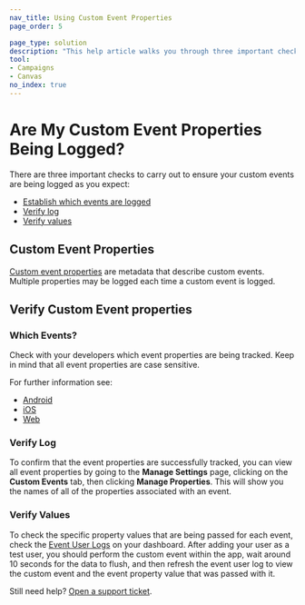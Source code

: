 ```yaml
---
nav_title: Using Custom Event Properties
page_order: 5

page_type: solution
description: "This help article walks you through three important checks to ensure your custom events are being logged as you expect."
tool: 
- Campaigns
- Canvas
no_index: true
---
```


# Are My Custom Event Properties Being Logged?

There are three important checks to carry out to ensure your custom events are being logged as you expect:

* [Establish which events are logged](#which-events)
* [Verify log](#verify-log)
* [Verify values](#verify-values)

## Custom Event Properties

[Custom event properties][22] are metadata that describe custom events. Multiple properties may be logged each time a custom event is logged.

## Verify Custom Event properties

### Which Events?

Check with your developers which event properties are being tracked. Keep in mind that all event properties are case sensitive.

For further information see:

* [Android][51]
* [iOS][23]
* [Web][52]


### Verify Log

To confirm that the event properties are successfully tracked, you can view all event properties by going to the **Manage Settings** page, clicking on the **Custom Events** tab, then clicking **Manage Properties**. This will show you the names of all of the properties associated with an event.

### Verify Values

To check the specific property values that are being passed for each event, check the [Event User Logs][24] on your dashboard. After adding your user as a test user, you should perform the custom event within the app, wait around 10 seconds for the data to flush, and then refresh the event user log to view the custom event and the event property value that was passed with it.

Still need help? [Open a support ticket]({{site.baseurl}}/support_contact/).

[22]: {{site.baseurl}}/user_guide/data_and_analytics/custom_data/custom_events/#custom-event-properties
[23]: {{site.baseurl}}/developer_guide/platform_integration_guides/ios/analytics/tracking_custom_events/
[24]: {{site.baseurl}}/user_guide/administrative/app_settings/developer_console/event_user_log_tab/#event-user-log-tab
[51]: {{site.baseurl}}/developer_guide/platform_integration_guides/android/analytics/tracking_custom_events/ 
[52]: {{site.baseurl}}/developer_guide/platform_integration_guides/web/analytics/tracking_custom_events/
